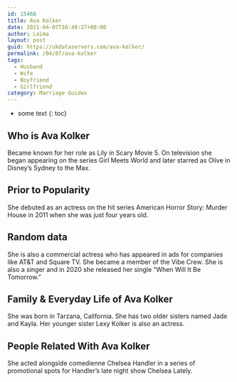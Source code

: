 ```yaml
---
id: 15468
title: Ava Kolker
date: 2021-04-07T16:49:27+00:00
author: Laima
layout: post
guid: https://ukdataservers.com/ava-kolker/
permalink: /04/07/ava-kolker
tags:
  - Husband
  - Wife
  - Boyfriend
  - Girlfriend
category: Marriage Guides
---
```


* some text
{: toc}


## Who is Ava Kolker
                  
                  
                  
Became known for her role as Lily in Scary Movie 5. On television she began appearing on the series Girl Meets World and later starred as Olive in Disney&#8217;s Sydney to the Max. 
                  
              
            
              
            
                
                
                
## Prior to Popularity
                  
                  
                  
She debuted as an actress on the hit series American Horror Story: Murder House in 2011 when she was just four years old. 
                  
              
            
              
            
                
                
                
## Random data
                  
                  
                  
She is also a commercial actress who has appeared in ads for companies like AT&T and Square TV. She became a member of the Vibe Crew. She is also a singer and in 2020 she released her single &#8220;When Will It Be Tomorrow.&#8221;
                  
              
            
              
            
                
                
                
## Family & Everyday Life of Ava Kolker
                  
                  
                  
She was born in Tarzana, California. She has two older sisters named Jade and Kayla. Her younger sister Lexy Kolker is also an actress.
                  
              
            
              
            
                
                
                
## People Related With Ava Kolker
                  
                  
                  
She acted alongside comedienne Chelsea Handler in a series of promotional spots for Handler&#8217;s late night show Chelsea Lately. 
                  
              
            
              
            
                
              
            
              
              
            
            
              
            
          
          
          